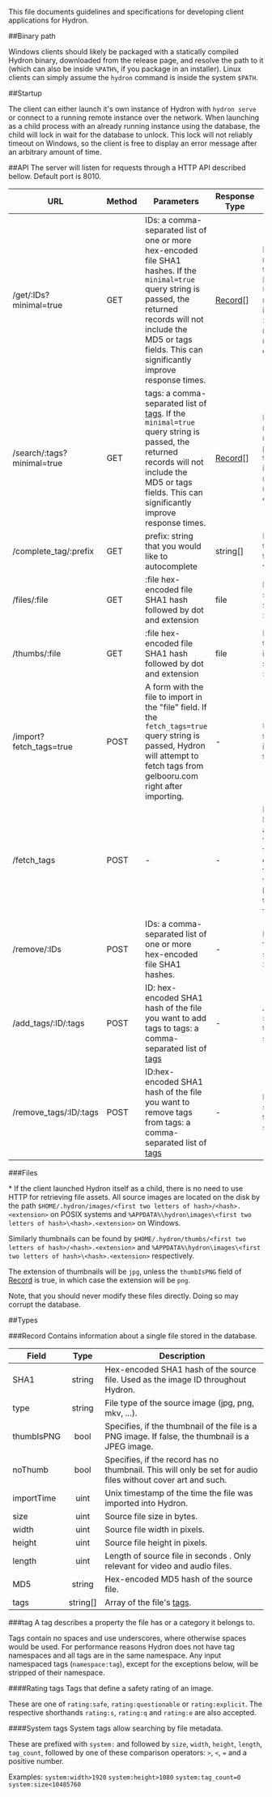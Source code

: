 This file documents guidelines and specifications for developing client
applications for Hydron.

##Binary path

Windows clients should likely be packaged with a statically compiled Hydron
binary, downloaded from the release page, and resolve the path to it (which can
also be inside `%PATH%`, if you package in an installer). Linux clients can
simply assume the `hydron` command is inside the system `$PATH`.

##Startup

The client can either launch it's own instance of Hydron with `hydron serve` or
connect to a running remote instance over the network. When launching as a child
process with an already running instance using the database, the child will lock
in wait for the database to unlock. This lock will not reliably timeout on
Windows, so the client is free to display an error message after an arbitrary
amount of time.

##API
The server will listen for requests through a HTTP API described bellow.
Default port is 8010.

| URL | Method | Parameters | Response Type | Description |
|---|---|---|---|---|
| /get/:IDs?minimal=true | GET | IDs: a comma-separated list of one or more hex-encoded file SHA1 hashes. If the `minimal=true` query string is passed, the returned records will not include the MD5 or tags fields. This can significantly improve response times. | [Record](#record)[] | Return records with the target IDs. Unmatched records are ignored. If :IDs is empty, returns all records in the database. |
| /search/:tags?minimal=true | GET | tags: a comma-separated list of [tags](#tag). If the `minimal=true` query string is passed, the returned records will not include the MD5 or tags fields. This can significantly improve response times. | [Record](#record)[] | Return records that match all the provided tags. If :tags is empty, returns all records in the database. |
| /complete_tag/:prefix | GET | prefix: string that you would like to autocomplete | string[] | Return up to the first ten tags that start with :prefix. |
| /files/:file | GET | :file hex-encoded file SHA1 hash followed by dot and extension | file | Return the source file specified by :file. * |
| /thumbs/:file | GET | :file hex-encoded file SHA1 hash followed by dot and extension | file | Return the thumbnail image specified by :file. * |
| /import?fetch_tags=true | POST | A form with the file to import in the "file" field. If the `fetch_tags=true` query string is passed, Hydron will attempt to fetch tags from gelbooru.com right after importing. | - | Uploads a file to be imported into the database. |
| /fetch_tags | POST | - | - | Instructs Hydron to attempt to fetch tags from gelbooru.com for all eligible files, that have not had their tags fetched yet. |
| /remove/:IDs | POST | IDs: a comma-separated list of one or more hex-encoded file SHA1 hashes. | - | Remove the files specified by :IDs. |
| /add_tags/:ID/:tags | POST | ID: hex-encoded SHA1 hash of the file you want to add tags to tags: a comma-separated list of [tags](#tag) | - | Add the specified tags to the specified file |
| /remove_tags/:ID/:tags | POST | ID:hex-encoded SHA1 hash of the file you want to remove tags from tags: a comma-separated list of [tags](#tag) | - | Remove the specified tags from the specified file |

###Files

\* If the client launched Hydron itself as a child, there is no need to use
HTTP for retrieving file assets. All source images are located on the disk
by the path
`$HOME/.hydron/images/<first two letters of hash>/<hash>.<extension>` on POSIX
systems and
`%APPDATA%\hydron\images\<first two letters of hash>\<hash>.<extension>` on
Windows.

Similarly thumbnails can be found by
`$HOME/.hydron/thumbs/<first two letters of hash>/<hash>.<extension>` and
`%APPDATA%\hydron\images\<first two letters of hash>\<hash>.<extension>`
respectively.

The extension of thumbnails will be `jpg`, unless the `thumbIsPNG` field of
[Record](#record) is true, in which case the extension will be `png`.

Note, that you should never modify these files directly. Doing so may corrupt
the database.

##Types

###Record
Contains information about a single file stored in the database.

| Field | Type | Description |
|---|:---:|---|
| SHA1 | string | Hex-encoded SHA1 hash of the source file. Used as the image ID throughout Hydron. |
| type | string | File type of the source image (jpg, png, mkv, ...). |
| thumbIsPNG | bool | Specifies, if the thumbnail of the file is a PNG image. If false, the thumbnail is a JPEG image.  |
| noThumb | bool | Specifies, if the record has no thumbnail. This will only be set for audio files without cover art and such. |
| importTime | uint | Unix timestamp of the time the file was imported into Hydron. |
| size | uint | Source file size in bytes. |
| width | uint | Source file width in pixels. |
| height | uint | Source file height in pixels. |
| length | uint | Length of source file in seconds . Only relevant for video and audio files. |
| MD5 | string | Hex-encoded MD5 hash of the source file. |
| tags | string[] | Array of the file's [tags](#tag). |

###tag
A tag describes a property the file has or a category it belongs to.

Tags contain no spaces and use underscores, where otherwise spaces would be
used. For performance reasons Hydron does not have tag namespaces and all tags
are in the same namespace. Any input namespaced tags (`namespace:tag`), except
for the exceptions below, will be stripped of their namespace.

####Rating tags
Tags that define a safety rating of an image.

These are one of `rating:safe`, `rating:questionable` or `rating:explicit`.
The respective shorthands `rating:s`, `rating:q` and `rating:e` are also
accepted.

####System tags
System tags allow searching by file metadata.

These are prefixed with `system:` and followed by
`size`, `width`, `height`, `length`, `tag_count`,
followed by one of these comparison operators:
`>`, `<`, `=`
and a positive number.

Examples:
`system:width>1920` `system:height>1080` `system:tag_count=0`
`system:size<10485760`

